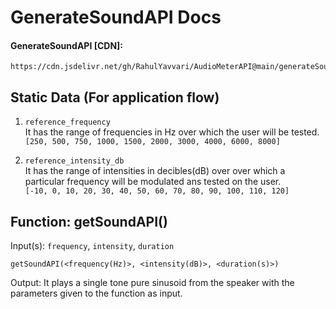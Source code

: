 # GenerateSoundAPI Docs

#### GenerateSoundAPI [CDN]: 
```
https://cdn.jsdelivr.net/gh/RahulYavvari/AudioMeterAPI@main/generateSoundAPI.min.js
```


## Static Data (For application flow)
1. ```reference_frequency```\
   It has the range of frequencies in Hz over which the user will be tested.\
   `[250, 500, 750, 1000, 1500, 2000, 3000, 4000, 6000, 8000]`

2. ```reference_intensity_db```\
   It has the range of intensities in decibles(dB) over over which a particular frequency will be modulated ans tested on the user.\
   `[-10, 0, 10, 20, 30, 40, 50, 60, 70, 80, 90, 100, 110, 120]`

## Function: getSoundAPI()
Input(s): `frequency`, `intensity`, `duration`

```
getSoundAPI(<frequency(Hz)>, <intensity(dB)>, <duration(s)>)
```

Output: It plays a single tone pure sinusoid from the speaker with the parameters given to the function as input.
